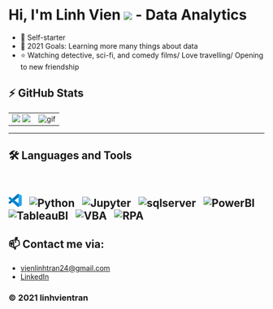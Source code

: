 # Hi, I'm Linh Vien <img src="https://media.giphy.com/media/hvRJCLFzcasrR4ia7z/giphy.gif" width="25px"> - Data Analytics 


- 🔭 Self-starter
- 💪 2021 Goals: Learning more many things about data
- ⭐ Watching detective, sci-fi, and comedy films/ Love travelling/ Opening to new friendship

## :zap: GitHub Stats

<table>
<tr>
  <td width="50%">
    <img src="https://github-readme-stats.vercel.app/api?username=linhvien&show_icons=true&hide=contribs,issues&hide_border=true" />
    <img src="https://github-readme-stats.vercel.app/api/top-langs/?username=linhvien&layout=compact&hide_border=true" />
  </td>
  <td width="50%"><img alt="gif" align="right" src="https://i.pinimg.com/originals/fc/71/63/fc71635c7f1b09ed30413f59bb749582.gif" /></td>
</tr>
<table>
  
---
  
## 🛠 Languages and Tools
  <br /> <img alt="Visual Studio Code" width="26px" src="https://raw.githubusercontent.com/github/explore/80688e429a7d4ef2fca1e82350fe8e3517d3494d/topics/visual-studio-code/visual-studio-code.png" /> &nbsp; <img alt="Python" width="26px" src="https://upload.wikimedia.org/wikipedia/commons/thumb/0/0a/Python.svg/1200px-Python.svg.png" /> &nbsp; <img alt="Jupyter" width="26px" src="https://upload.wikimedia.org/wikipedia/commons/thumb/3/38/Jupyter_logo.svg/1200px-Jupyter_logo.svg.png" /> &nbsp; <img alt="sqlserver" width="26px" src="https://community.chocolatey.org/content/packageimages/sqlserver2008r2express-engine.10.50.4000.20170521.svg" /> &nbsp; <img alt="PowerBI" width="26px" src="https://upload.wikimedia.org/wikipedia/commons/thumb/c/c9/Power_bi_logo_black.svg/1200px-Power_bi_logo_black.svg.png" /> &nbsp; <img alt="TableauBI" width="30px" src="https://e7.pngegg.com/pngimages/537/547/png-clipart-tableau-software-computer-software-business-intelligence-software-nyse-data-data-company-logo.png" /> &nbsp; <img alt="VBA" width="26px" src="https://e7.pngegg.com/pngimages/457/797/png-clipart-visual-basic-for-applications-microsoft-excel-macro-microsoft-angle-logo.png" /> &nbsp; <img alt="RPA" width="26px" src="https://logowik.com/content/uploads/images/uipath1873.jpg" />
---


## 📫 Contact me via:
- vienlinhtran24@gmail.com
- [LinkedIn](https://www.linkedin.com/in/linh-vien-7b8200aa/)
### © 2021 linhvientran
